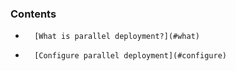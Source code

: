 ### Contents

*		[What is parallel deployment?](#what)
*		[Configure parallel deployment](#configure)


